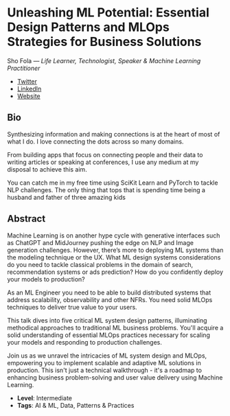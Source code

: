 # Unleashing ML Potential: Essential Design Patterns and MLOps Strategies for Business Solutions

Sho Fola &mdash; *Life Learner, Technologist, Speaker & Machine Learning Practitioner*

- [Twitter](https://twitter.com/ShoReason)
- [LinkedIn](https://www.linkedin.com/in/shofola)
- [Website](http://www.shoreason.com)

## Bio

Synthesizing information and making connections is at the heart of most of what I do. I love connecting the dots across so many domains.

From building apps that focus on connecting people and their data to writing articles or speaking at conferences, I use any medium at my disposal to achieve this aim.

You can catch me in my free time using SciKit Learn and PyTorch to tackle NLP challenges. The only thing that tops that is spending time being a husband and father of three amazing kids

## Abstract

Machine Learning is on another hype cycle with generative interfaces such as ChatGPT and MidJourney pushing the edge on NLP and Image generation challenges. However, there’s more to deploying ML systems than the modeling technique or the UX. What ML design systems considerations do you need to tackle classical problems in the domain of search, recommendation systems or ads prediction? How do you confidently deploy your models to production?

As an ML Engineer you need to be able to build distributed systems that address scalability, observability and other NFRs. You need solid MLOps techniques to deliver true value to your users.

This talk dives into five critical ML system design patterns, illuminating methodical approaches to traditional ML business problems. You'll acquire a solid understanding of essential MLOps practices necessary for scaling your models and responding to production challenges.

Join us as we unravel the intricacies of ML system design and MLOps, empowering you to implement scalable and adaptive ML solutions in production. This isn't just a technical walkthrough - it's a roadmap to enhancing business problem-solving and user value delivery using Machine Learning.

- **Level**: Intermediate
- **Tags**: AI & ML, Data, Patterns & Practices
  